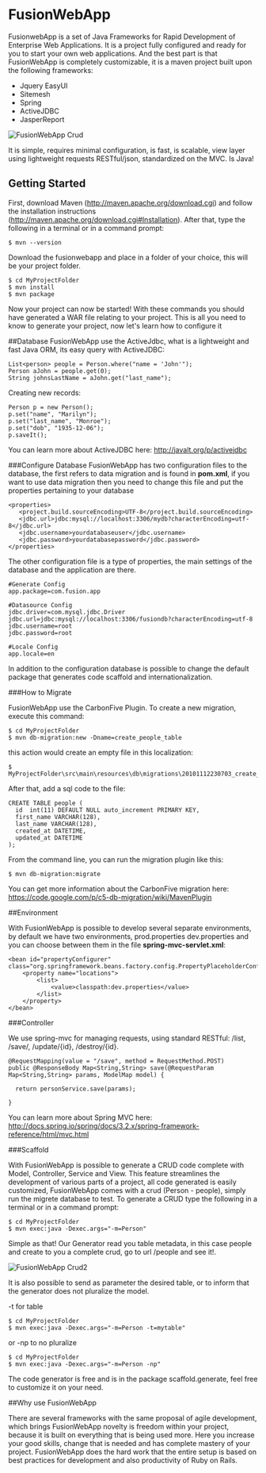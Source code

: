 FusionWebApp
============

FusionwebApp is a set of Java Frameworks for Rapid Development of Enterprise Web Applications. It is a project fully configured and ready for you to start your own web applications.
And the best part is that FusionWebApp is completely customizable, it is a maven project built upon the following frameworks:

+ Jquery EasyUI
+ Sitemesh
+ Spring
+ ActiveJDBC
+ JasperReport

![FusionWebApp Crud](http://imageshack.com/a/img191/8933/74hs.png)

It is simple, requires minimal configuration, is fast, is scalable, view layer using lightweight requests RESTful/json, standardized on the MVC. Is Java!

## Getting Started

First, download Maven (http://maven.apache.org/download.cgi) and follow the installation instructions (http://maven.apache.org/download.cgi#Installation). After that, type the following in a terminal or in a command prompt:

```
$ mvn --version
```

Download the fusionwebapp and place in a folder of your choice, this will be your project folder. 

```
$ cd MyProjectFolder
$ mvn install
$ mvn package
```

Now your project can now be started!
With these commands you should have generated a WAR file relating to your project. This is all you need to know to generate your project, now let's learn how to configure it

##Database
FusionWebApp use the ActiveJdbc, what is a lightweight and fast Java ORM, its easy query with ActiveJDBC:

```
List<person> people = Person.where("name = 'John'");
Person aJohn = people.get(0);
String johnsLastName = aJohn.get("last_name");
```

Creating new records:

```
Person p = new Person();
p.set("name", "Marilyn");
p.set("last_name", "Monroe");
p.set("dob", "1935-12-06");
p.saveIt();
```

You can learn more about ActiveJDBC here: http://javalt.org/p/activejdbc


###Configure Database
FusionWebApp has two configuration files to the database, the first refers to data migration and is found in **pom.xml**, if you want to use data migration then you need to change this file and put the properties pertaining to your database

    <properties>
       <project.build.sourceEncoding>UTF-8</project.build.sourceEncoding>
       <jdbc.url>jdbc:mysql://localhost:3306/mydb?characterEncoding=utf-8</jdbc.url>
       <jdbc.username>yourdatabaseuser</jdbc.username>
       <jdbc.password>yourdatabasepassword</jdbc.password>
    </properties>
    
    
The other configuration file is a type of properties, the main settings of the database and the application are there.

```
#Generate Config
app.package=com.fusion.app

#Datasource Config
jdbc.driver=com.mysql.jdbc.Driver
jdbc.url=jdbc:mysql://localhost:3306/fusiondb?characterEncoding=utf-8
jdbc.username=root
jdbc.password=root

#Locale Config
app.locale=en
```

In addition to the configuration database is possible to change the default package that generates code scaffold and internationalization.

###How to Migrate

FusionWebApp use the CarbonFive Plugin. To create a new migration, execute this command:

```
$ cd MyProjectFolder
$ mvn db-migration:new -Dname=create_people_table
```

this action would create an empty file in this localization:

```
$ MyProjectFolder\src\main\resources\db\migrations\20101112230703_create_people_table.sql
```
After that, add a sql code to the file:

    CREATE TABLE people (
      id  int(11) DEFAULT NULL auto_increment PRIMARY KEY,
      first_name VARCHAR(128),
      last_name VARCHAR(128),
      created_at DATETIME,
      updated_at DATETIME
    );

From the command line, you can run the migration plugin like this:

```
$ mvn db-migration:migrate
```

You can get more information about the CarbonFive migration here: https://code.google.com/p/c5-db-migration/wiki/MavenPlugin


##Environment

With FusionWebApp is possible to develop several separate environments, by default we have two environments, prod.properties dev.properties and you can choose between them in the file **spring-mvc-servlet.xml**:

```
<bean id="propertyConfigurer" class="org.springframework.beans.factory.config.PropertyPlaceholderConfigurer">
    <property name="locations">
        <list>
            <value>classpath:dev.properties</value>
        </list>
    </property>
</bean>
```

###Controller

We use spring-mvc for managing requests, using standard RESTful: /list, /save/, /update/{id}, /destroy/{id}.

```
@RequestMapping(value = "/save", method = RequestMethod.POST)
public @ResponseBody Map<String,String> save(@RequestParam Map<String,String> params, ModelMap model) {
 
  return personService.save(params);
 
}
```

You can learn more about Spring MVC here: http://docs.spring.io/spring/docs/3.2.x/spring-framework-reference/html/mvc.html

###Scaffold

With FusionWebApp is possible to generate a CRUD code complete with Model, Controller, Service and View. This feature streamlines the development of various parts of a project, all code generated is easily customized, FusionWebApp comes with a crud (Person - people), simply run the migrete database to test. To generate a CRUD type the following in a terminal or in a command prompt:

```
$ cd MyProjectFolder
$ mvn exec:java -Dexec.args="-m=Person"
```

Simple as that! Our Generator read you table metadata, in this case people and create to you a complete crud, go to url /people and see it!.

![FusionWebApp Crud2](http://imageshack.com/a/img577/1306/sc0c.png)

It is also possible to send as parameter the desired table, or to inform that the generator does not pluralize the model.

-t for table

```
$ cd MyProjectFolder
$ mvn exec:java -Dexec.args="-m=Person -t=mytable"
```

or -np to no pluralize

```
$ cd MyProjectFolder
$ mvn exec:java -Dexec.args="-m=Person -np"
```

The code generator is free and is in the package scaffold.generate, feel free to customize it on your need.


##Why use FusionWebApp

There are several frameworks with the same proposal of agile development, which brings FusionWebApp novelty is freedom within your project, because it is built on everything that is being used more.
Here you increase your good skills, change that is needed and has complete mastery of your project. FusionWebApp does the hard work that the entire setup is based on best practices for development and also productivity of Ruby on Rails.
